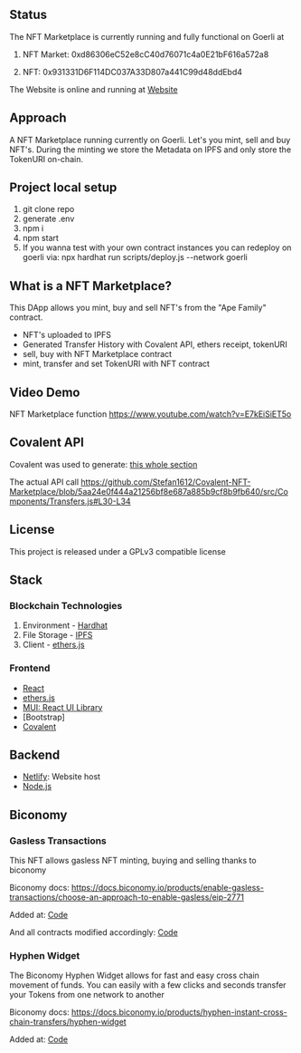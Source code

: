 ## Status

The NFT Marketplace is currently running and fully functional on Goerli at

1. NFT Market: 0xd86306eC52e8cC40d76071c4a0E21bF616a572a8

2. NFT: 0x931331D6F114DC037A33D807a441C99d48ddEbd4

The Website is online and running at [Website](https://gilded-gecko-470388.netlify.app/)

## Approach

A NFT Marketplace running currently on Goerli. Let's you mint, sell and buy NFT's. During the minting we store the Metadata on IPFS and only store the TokenURI on-chain.


## Project local setup

1. git clone repo
2. generate .env
3. npm i
4. npm start
5. If you wanna test with your own contract instances you can redeploy on goerli via: 
npx hardhat run scripts/deploy.js --network goerli


## What is a NFT Marketplace?

This DApp allows you mint, buy and sell NFT's from the "Ape Family" contract.

- NFT's uploaded to IPFS
- Generated Transfer History with Covalent API, ethers receipt, tokenURI
- sell, buy with NFT Marketplace contract
- mint, transfer and set TokenURI with NFT contract

## Video Demo

NFT Marketplace function
https://www.youtube.com/watch?v=E7kEiSiET5o

## Covalent API

Covalent was used to generate: [this whole section](https://github.com/Stefan1612/Covalent-NFT-Marketplace/blob/master/src/Components/Transfers.js)

The actual API call
https://github.com/Stefan1612/Covalent-NFT-Marketplace/blob/5aa24e0f444a21256bf8e687a885b9cf8b9fb640/src/Components/Transfers.js#L30-L34

## License

This project is released under a GPLv3 compatible license

## Stack

### Blockchain Technologies

1. Environment - [Hardhat](https://hardhat.org/)
2. File Storage - [IPFS](https://github.com/ipfs/js-ipfs/tree/master/packages/ipfs-http-client#install)
3. Client - [ethers.js](https://docs.ethers.io/v5/)

### Frontend

- [React](https://reactjs.org/)
- [ethers.js](https://docs.ethers.io/v5/)
- [MUI: React UI Library](https://mui.com/)
- [Bootstrap]
- [Covalent](https://www.covalenthq.com/docs/api/)

## Backend

- [Netlify](https://www.netlify.com/): Website host
- [Node.js](https://nodejs.org/en/)

## Biconomy

### Gasless Transactions
This NFT allows gasless NFT minting, buying and selling thanks to biconomy

Biconomy docs: https://docs.biconomy.io/products/enable-gasless-transactions/choose-an-approach-to-enable-gasless/eip-2771

Added at: [Code](https://github.com/Stefan1612/Bico-Hackathon-NFT-Marketplace/blob/master/src/App.js)

And all contracts modified accordingly: [Code](https://github.com/Stefan1612/Bico-Hackathon-NFT-Marketplace/tree/master/contracts)

### Hyphen Widget

The Biconomy Hyphen Widget allows for fast and easy cross chain movement of funds. You can easily with a few clicks and seconds transfer your 
Tokens from one network to another 

Biconomy docs: https://docs.biconomy.io/products/hyphen-instant-cross-chain-transfers/hyphen-widget

Added at: [Code](https://github.com/Stefan1612/Bico-Hackathon-NFT-Marketplace/blob/master/src/Components/CrossChainTransfer.js)
